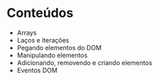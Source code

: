 # Conteúdos

-   Arrays
-   Laços e iterações
-   Pegando elementos do DOM
-   Manipulando elementos
-   Adicionando, removendo e criando elementos
-   Eventos DOM
